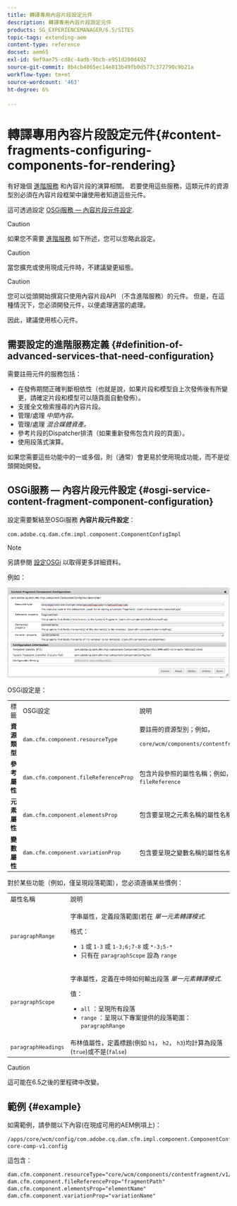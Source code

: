 ```yaml
---
title: 轉譯專用內容片段設定元件
description: 轉譯專用內容片段設定元件
products: SG_EXPERIENCEMANAGER/6.5/SITES
topic-tags: extending-aem
content-type: reference
docset: aem65
exl-id: 9ef9ae75-cd8c-4adb-9bcb-e951d200d492
source-git-commit: 8b4cb4065ec14e813b49fb0d577c372790c9b21a
workflow-type: tm+mt
source-wordcount: '463'
ht-degree: 6%

---
```


# 轉譯專用內容片段設定元件{#content-fragments-configuring-components-for-rendering}

有好幾個 [進階服務](/help/sites-developing/content-fragments-config-components-rendering.md#definition-of-advanced-services-that-need-configuration) 和內容片段的演算相關。 若要使用這些服務，這類元件的資源型別必須在內容片段框架中讓使用者知道這些元件。

這可透過設定 [OSGi服務 — 內容片段元件設定](#osgi-service-content-fragment-component-configuration).

>[!CAUTION]
>
>如果您不需要 [進階服務](/help/sites-developing/content-fragments-config-components-rendering.md#definition-of-advanced-services-that-need-configuration) 如下所述，您可以忽略此設定。

>[!CAUTION]
>
>當您擴充或使用現成元件時，不建議變更組態。

>[!CAUTION]
>
>您可以從頭開始撰寫只使用內容片段API （不含進階服務）的元件。 但是，在這種情況下，您必須開發元件，以便處理適當的處理。
>
>因此，建議使用核心元件。

## 需要設定的進階服務定義 {#definition-of-advanced-services-that-need-configuration}

需要註冊元件的服務包括：

* 在發佈期間正確判斷相依性（也就是說，如果片段和模型自上次發佈後有所變更，請確定片段和模型可以隨頁面自動發佈）。
* 支援全文檢索搜尋的內容片段。
* 管理/處理 *中間內容。*
* 管理/處理 *混合媒體資產。*
* 參考片段的Dispatcher排清（如果重新發佈包含片段的頁面）。
* 使用段落式演算。

如果您需要這些功能中的一或多個，則（通常）會更易於使用現成功能，而不是從頭開始開發。

## OSGi服務 — 內容片段元件設定 {#osgi-service-content-fragment-component-configuration}

設定需要繫結至OSGi服務 **內容片段元件設定**：

`com.adobe.cq.dam.cfm.impl.component.ComponentConfigImpl`

>[!NOTE]
>
>另請參閱 [設定OSGi](/help/sites-deploying/configuring-osgi.md) 以取得更多詳細資料。

例如：

![cfm-01](assets/cfm-01.png)

OSGi設定是：

<table>
 <tbody>
  <tr>
   <td>標籤</td>
   <td>OSGi設定<br /> </td>
   <td>說明</td>
  </tr>
  <tr>
   <td><strong>資源類型</strong></td>
   <td><code>dam.cfm.component.resourceType</code></td>
   <td>要註冊的資源型別；例如， <br /> <p><span class="cmp-examples-demo__property-value"><code>core/wcm/components/contentfragment/v1/contentfragment</code></code></p> </td>
  </tr>
  <tr>
   <td><strong>參考屬性</strong></td>
   <td><code>dam.cfm.component.fileReferenceProp</code></td>
   <td>包含片段參照的屬性名稱；例如， <code>fragmentPath</code> 或 <code>fileReference</code></td>
  </tr>
  <tr>
   <td><strong>元素屬性</strong></td>
   <td><code>dam.cfm.component.elementsProp</code></td>
   <td>包含要呈現之元素名稱的屬性名稱；例如，<code>elementName</code></td>
  </tr>
  <tr>
   <td><strong>變數屬性</strong><br /> </td>
   <td><code>dam.cfm.component.variationProp</code></td>
   <td>包含要呈現之變數名稱的屬性名稱；例如，<code>variationName</code></td>
  </tr>
 </tbody>
</table>

對於某些功能（例如，僅呈現段落範圍），您必須遵循某些慣例：

<table>
 <tbody>
  <tr>
   <td>屬性名稱</td>
   <td>說明</td>
  </tr>
  <tr>
   <td><code>paragraphRange</code></td>
   <td><p>字串屬性，定義段落範圍(若在 <em>單一元素轉譯模式</em>.</p> <p>格式：</p>
    <ul>
     <li><code>1</code> 或 <code>1-3</code> 或 <code>1-3;6;7-8</code> 或 <code>*-3;5-*</code></li>
     <li>只有在 <code>paragraphScope</code> 設為 <code>range</code></li>
    </ul> </td>
  </tr>
  <tr>
   <td><code>paragraphScope</code></td>
   <td><p>字串屬性，定義在中時如何輸出段落 <em>單一元素轉譯模式</em>.</p> <p>值：</p>
    <ul>
     <li><code>all</code> ：呈現所有段落</li>
     <li><code>range</code> ：呈現以下專案提供的段落範圍： <code>paragraphRange</code></li>
    </ul> </td>
  </tr>
  <tr>
   <td><code>paragraphHeadings</code></td>
   <td>布林值屬性，定義標題(例如 <code>h1</code>， <code>h2</code>， <code>h3</code>)均計算為段落(<code>true</code>)或不是(<code>false</code>)</td>
  </tr>
 </tbody>
</table>

>[!CAUTION]
>
>這可能在6.5之後的里程碑中改變。

## 範例 {#example}

如需範例，請參閱以下內容(在現成可用的AEM例項上)：

```
/apps/core/wcm/config/com.adobe.cq.dam.cfm.impl.component.ComponentConfigImpl-core-comp-v1.config
```

這包含：

```
dam.cfm.component.resourceType="core/wcm/components/contentfragment/v1/contentfragment"
dam.cfm.component.fileReferenceProp="fragmentPath"
dam.cfm.component.elementsProp="elementName"
dam.cfm.component.variationProp="variationName"
```
